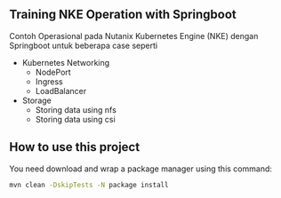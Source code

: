 ## Training NKE Operation with Springboot

Contoh Operasional pada Nutanix Kubernetes Engine (NKE) dengan Springboot untuk beberapa case seperti

- Kubernetes Networking
    - NodePort
    - Ingress
    - LoadBalancer
- Storage
    - Storing data using nfs
    - Storing data using csi

## How to use this project

You need download and wrap a package manager using this command:

```bash
mvn clean -DskipTests -N package install
```